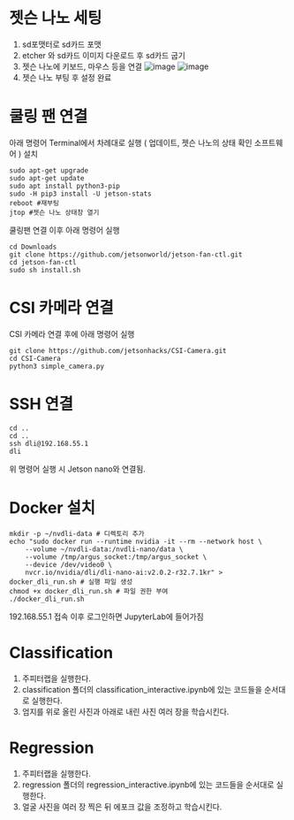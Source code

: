 # 젯슨 나노 세팅

1. sd포맷터로 sd카드 포맷
2. etcher 와 sd카드 이미지 다운로드 후 sd카드 굽기
3. 젯슨 나노에 키보드, 마우스 등을 연결
![image](https://github.com/server-123/Zetson_Nano/assets/73692229/960b1275-9df1-425c-b149-f210ef662777)
![image](https://github.com/server-123/Zetson_Nano/assets/73692229/2b813228-5a89-412f-a9c2-1eb09b371f78)
4. 젯슨 나노 부팅 후 설정 완료

# 쿨링 팬 연결

아래 명령어 Terminal에서 차례대로 실행 ( 업데이트, 젯슨 나노의 상태 확인 소프트웨어 ) 설치
~~~shell
sudo apt-get upgrade
sudo apt-get update
sudo apt install python3-pip
sudo -H pip3 install -U jetson-stats
reboot #재부팅
jtop #젯슨 나노 상태창 열기
~~~

쿨링팬 연결
이후 아래 명령어 실행
~~~shell
cd Downloads
git clone https://github.com/jetsonworld/jetson-fan-ctl.git
cd jetson-fan-ctl
sudo sh install.sh
~~~

# CSI 카메라 연결
CSI 카메라 연결 후에 아래 명령어 실행
~~~shell
git clone https://github.com/jetsonhacks/CSI-Camera.git
cd CSI-Camera
python3 simple_camera.py
~~~

# SSH 연결
~~~shell
cd ..
cd ..
ssh dli@192.168.55.1
dli
~~~
위 명령어 실행 시 Jetson nano와 연결됨.

# Docker 설치
~~~shell
mkdir -p ~/nvdli-data # 디렉토리 추가
echo "sudo docker run --runtime nvidia -it --rm --network host \
    --volume ~/nvdli-data:/nvdli-nano/data \
    --volume /tmp/argus_socket:/tmp/argus_socket \
    --device /dev/video0 \
    nvcr.io/nvidia/dli/dli-nano-ai:v2.0.2-r32.7.1kr" > docker_dli_run.sh # 실행 파일 생성
chmod +x docker_dli_run.sh # 파일 권한 부여
./docker_dli_run.sh
~~~

192.168.55.1 접속
이후 로그인하면 JupyterLab에 들어가짐

# Classification
1. 주피터랩을 실행한다.
2. classification 폴더의 classification_interactive.ipynb에 있는 코드들을 순서대로 실행한다.
3. 엄지를 위로 올린 사진과 아래로 내린 사진 여러 장을 학습시킨다.

# Regression
1. 주피터랩을 실행한다.
2. regression 폴더의 regression_interactive.ipynb에 있는 코드들을 순서대로 실행한다.
3. 얼굴 사진을 여러 장 찍은 뒤 에포크 값을 조정하고 학습시킨다.
